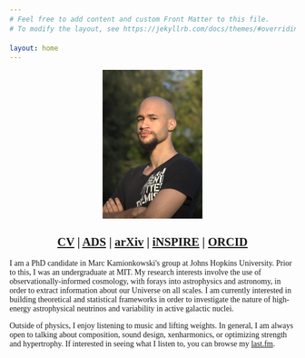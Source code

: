 ```yaml
---
# Feel free to add content and custom Front Matter to this file.
# To modify the layout, see https://jekyllrb.com/docs/themes/#overriding-theme-defaults

layout: home
---
```

<head>
<style type="text/css">
  @font-face {
    font-family: "Computer Modern";
    src: url('http://mirrors.ctan.org/fonts/cm-unicode/fonts/otf/cmunss.otf');
  }
  @font-face {
    font-family: "Computer Modern";
    src: url('http://mirrors.ctan.org/fonts/cm-unicode/fonts/otf/cmunsx.otf');
    font-weight: bold;
  }
  @font-face {
    font-family: "Computer Modern";
    src: url('http://mirrors.ctan.org/fonts/cm-unicode/fonts/otf/cmunsi.otf');
    font-style: italic, oblique;
  }
  @font-face {
    font-family: "Computer Modern";
    src: url('http://mirrors.ctan.org/fonts/cm-unicode/fonts/otf/cmunbxo.otf');
    font-weight: bold;
    font-style: italic, oblique;
  }

  body {
    font-family: "Computer Modern", sans-serif;
  }
</style>
</head>
 <img src = "temp_pic4.jpg" style = "display: block;height: auto; margin:auto; width:35%" alt = "drawing">
<p>
<h2 style = "text-align: center; font-family: Computer Modern">
<a href = "/Cyril_CV.pdf">CV</a> | <a href = "https://ui.adsabs.harvard.edu/search/q=author%3A%22Creque-Sarbinowski%2C%20Cyril%22&sort=date%20desc%2C%20bibcode%20desc&p_=0">ADS</a> | <a href = "https://arxiv.org/search/?searchtype=author&query=Creque-Sarbinowski%2C+C&order=-announced_date_first&size=50&abstracts=show">arXiv</a> | <a href = "https://inspirehep.net/authors/1920857">iNSPIRE</a> | <a href = "https://orcid.org/0000-0002-6197-5421">ORCID</a>
</h2>
</p>
<p style = "font-family: Computer Modern">
I am a PhD candidate in Marc Kamionkowski's group at Johns Hopkins University. Prior to this, I was an undergraduate at MIT. My research interests involve the use of observationally-informed cosmology, with forays into astrophysics and astronomy, in order to extract information about our Universe on all scales. I am currently interested in building theoretical and statistical frameworks in order to investigate the nature of high-energy astrophysical neutrinos and variability in active galactic nuclei. 
</p>
<p style = "font-family: Computer Modern">
Outside of physics, I enjoy listening to music and lifting weights. In general, I am always open to talking about composition, sound design, xenharmonics, or optimizing strength and hypertrophy. If interested in seeing what I listen to, you can browse my <a href = "https://last.fm/user/Cyrilcs">last.fm</a>.
</p> 
